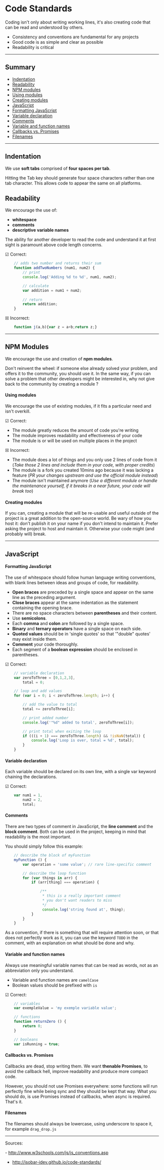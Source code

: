 # Code Standards

Coding isn't only about writing working lines, it's also creating code that can be read and understood by others.
- Consistency and conventions are fundamental for any projects
- Good code is as simple and clear as possible
- Readability is critical

***

## Summary
* [Indentation](#indentation)
* [Readability](#readability)
* [NPM modules](#npm-modules)
 * [Using modules](#using-modules)
 * [Creating modules](#creating-modules)
* [JavaScript](#javascript)
 * [Formatting JavaScript](#formatting-javascript)
 * [Variable declaration](#variable-declaration)
 * [Comments](#comments)
 * [Variable and function names](#variable-and-function-names)
 * [Callbacks vs. Promises](#callbacks-vs-promises)
 * [Filenames](#file-names)

***

## Indentation
We use **soft tabs** comprised of **four spaces per tab**. 

Hitting the Tab key should generate four space characters rather than one tab character. This allows code to appear the same on all platforms.

## Readability
We encourage the use of:
- **whitespace**
- **comments**
- **descriptive variable names**

The ability for another developer to read the code and understand it at first sight is paramount above code length concerns.

&#9745; Correct:
```js
    // adds two number and returns their sum
    function addTwoNumbers (num1, num2) {
        // print
        console.log('Adding %d to %d', num1, num2);

        // calculate
        var addition = num1 + num2;
        
        // return
        return addition;
    }
```

&#9746; Incorrect:
```js
    function j(a,b){var z = a+b;return z;}
```

***

## NPM Modules
We encourage the use and creation of **npm modules**. 

Don't reinvent the wheel: if someone else already solved your problem, and offers it to the community, you should use it. 
In the same way, if you can solve a problem that other developers might be interested in, why not give back to the community by creating a module ?

#### Using modules
We encourage the use of existing modules, if it fits a particular need and isn't overkill.

&#9745; Correct:
- The module greatly reduces the amount of code you're writing
- The module improves readability and effectiveness of your code
- The module is or will be used on multiple places in the project

&#9746; Incorrect:
- The module does a lot of things and you only use 2 lines of code from it (_Take those 2 lines and include them in your code, with proper credits_)
- The module is a fork you created 10mins ago because it was lacking a feature (_PR your changes upstream and use the official module instead_)
- The module isn't maintained anymore (_Use a different module or handle the maintenance yourself, if it breaks in a near future, your code will break too_)

#### Creating modules
If you can, creating a module that will be re-usable and useful outside of the project is a great addition to the open-source world.
Be wary of how you host it: don't publish it on your name if you don't intend to maintain it. Prefer asking the project to host and maintain it. Otherwise your code might (and probably will) break.

***

## JavaScript

#### Formatting JavaScript
The use of whitespace should follow human language writing conventions, with blank lines between ideas and groups of code, for readability.

- **Open braces** are preceded by a single space and appear on the same line as the preceding argument.
- **Close braces** appear at the same indentation as the statement containing the opening brace.
- There are no space characters between **parentheses** and their content.
- Use **semicolons**.
- Each **comma** and **colon** are followed by a single space.
- **Binary** and **ternary operators** have a single space on each side.
- **Quoted values** should be in 'single quotes' so that '"double" quotes' may exist inside them.
- **Comment** your code thoroughly.
- Each segment of a **boolean expression** should be enclosed in parentheses.

&#9745; Correct:
```js
    // variable declaration
    var zeroToThree = [0,1,2,3],
        total = 0;

    // loop and add values
    for (var i = 0; i < zeroToThree.length; i++) {

        // add the value to total
        total += zeroToThree[i];

        // print added number
        console.log('"%d" added to total', zeroToThree[i]);

        // print total when exiting the loop
        if (((i + 1) === zeroToThree.length) && !isNaN(total)) {
            console.log('Loop is over, total = %d', total);
        }
    }
```

#### Variable declaration
Each variable should be declared on its own line, with a single var keyword chaining the declarations.

&#9745; Correct:
```js
    var num1 = 1,
        num2 = 2,
        total;
```

#### Comments
There are two types of comment in JavaScript, the **line comment** and the **block comment**. Both can be used in the project, keeping in mind that readability is the most important.

You should simply follow this example:

```js
    // describe the block of myFunction
    myFunction () {
        var operation = 'some value'; // rare line-specific comment

        // describe the loop function
        for (var things in arr) {
            if (arr[thing] === operation) {

                /** 
                 * this is a really important comment
                 * you don't want readers to miss
                 */
                 console.log('string found at', thing);
            }
        }
    }
```

As a convention, if there is something that will require attention soon, or that does not perfectly work as it, you can use the keyword `TODO` in the comment, with an explanation on what should be done and why.


#### Variable and function names
Always use meaningful variable names that can be read as words, not as an abbreviation only you understand.

- Variable and function names are `camelCase`
- Boolean values should be prefixed with `is`

&#9745; Correct:
```js
    // variables
    var exempleValue = 'my exemple variable value';

    // functions
    function returnZero () {
        return 0;
    }

    // booleans
    var isRunning = true;
```

#### Callbacks vs. Promises
Callbacks are dead, stop writing them. We want **thenable Promises**, to avoid the callback hell, improve readability and produce more compact code.

However, you should not use Promises everywhere: some functions will run perfectly fine while being sync and they should be kept that way. What you should do, is use Promises instead of callbacks, when async is required. That's it.


#### Filenames
The filenames should always be lowercase, using underscore to space it, for example `drag_drop.js`

***

Sources: 

- http://www.w3schools.com/js/js_conventions.asp
- http://isobar-idev.github.io/code-standards/
